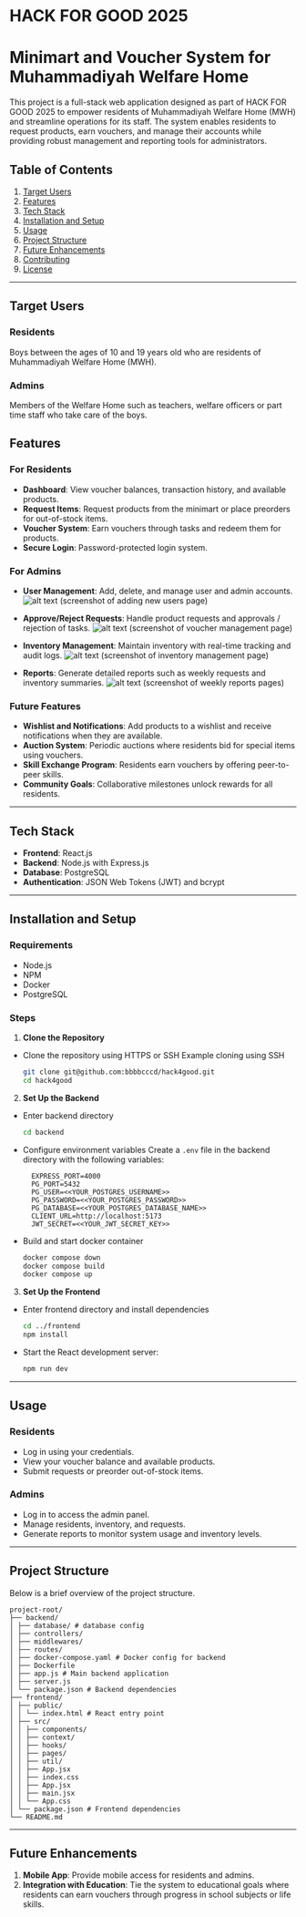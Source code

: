 # HACK FOR GOOD 2025

# Minimart and Voucher System for Muhammadiyah Welfare Home

This project is a full-stack web application designed as part of HACK FOR GOOD 2025 to empower residents of Muhammadiyah Welfare Home (MWH) and streamline operations for its staff. The system enables residents to request products, earn vouchers, and manage their accounts while providing robust management and reporting tools for administrators.

## Table of Contents

1. [Target Users](#target-users)
2. [Features](#features)
3. [Tech Stack](#tech-stack)
4. [Installation and Setup](#installation-and-setup)
5. [Usage](#usage)
6. [Project Structure](#project-structure)
7. [Future Enhancements](#future-enhancements)
8. [Contributing](#contributing)
9. [License](#license)

---

## Target Users

### **Residents**

Boys between the ages of 10 and 19 years old who are residents of Muhammadiyah Welfare Home (MWH).

### **Admins**

Members of the Welfare Home such as teachers, welfare officers or part time staff who take care of the boys.

## Features

### **For Residents**

- **Dashboard**: View voucher balances, transaction history, and available products.
- **Request Items**: Request products from the minimart or place preorders for out-of-stock items.
- **Voucher System**: Earn vouchers through tasks and redeem them for products.
- **Secure Login**: Password-protected login system.

### **For Admins**

- **User Management**: Add, delete, and manage user and admin accounts.
  ![alt text](docs/img/image.png)
  (screenshot of adding new users page)

- **Approve/Reject Requests**: Handle product requests and approvals / rejection of tasks.
  ![alt text](docs/img/image-1.png)
  (screenshot of voucher management page)

- **Inventory Management**: Maintain inventory with real-time tracking and audit logs.
  ![alt text](docs/img/image-2.png)
  (screenshot of inventory management page)

- **Reports**: Generate detailed reports such as weekly requests and inventory summaries.
  ![alt text](docs/img/image-3.png)
  (screenshot of weekly reports pages)

### **Future Features**

- **Wishlist and Notifications**: Add products to a wishlist and receive notifications when they are available.
- **Auction System**: Periodic auctions where residents bid for special items using vouchers.
- **Skill Exchange Program**: Residents earn vouchers by offering peer-to-peer skills.
- **Community Goals**: Collaborative milestones unlock rewards for all residents.

---

## Tech Stack

- **Frontend**: React.js
- **Backend**: Node.js with Express.js
- **Database**: PostgreSQL
- **Authentication**: JSON Web Tokens (JWT) and bcrypt

---

## Installation and Setup

### **Requirements**

- Node.js
- NPM
- Docker
- PostgreSQL

### **Steps**

1. **Clone the Repository**

- Clone the repository using HTTPS or SSH
  Example cloning using SSH

  ```bash
  git clone git@github.com:bbbbcccd/hack4good.git
  cd hack4good
  ```

2.  **Set Up the Backend**

- Enter backend directory

  ```bash
  cd backend
  ```

- Configure environment variables
  Create a `.env` file in the backend directory with the following variables:

  ```env
    EXPRESS_PORT=4000
    PG_PORT=5432
    PG_USER=<<YOUR_POSTGRES_USERNAME>>
    PG_PASSWORD=<<YOUR_POSTGRES_PASSWORD>>
    PG_DATABASE=<<YOUR_POSTGRES_DATABASE_NAME>>
    CLIENT_URL=http://localhost:5173
    JWT_SECRET=<<YOUR_JWT_SECRET_KEY>>
  ```

- Build and start docker container

  ```bash
  docker compose down
  docker compose build
  docker compose up
  ```

3.  **Set Up the Frontend**

- Enter frontend directory and install dependencies

  ```bash
  cd ../frontend
  npm install
  ```

- Start the React development server:

  ```bash
  npm run dev
  ```

---

## Usage

### **Residents**

- Log in using your credentials.
- View your voucher balance and available products.
- Submit requests or preorder out-of-stock items.

### **Admins**

- Log in to access the admin panel.
- Manage residents, inventory, and requests.
- Generate reports to monitor system usage and inventory levels.

---

## Project Structure

Below is a brief overview of the project structure.

```
project-root/
├── backend/
│ ├── database/ # database config
│ ├── controllers/
│ ├── middlewares/
│ ├── routes/
│ ├── docker-compose.yaml # Docker config for backend
│ ├── Dockerfile
│ ├── app.js # Main backend application
│ ├── server.js
│ └── package.json # Backend dependencies
├── frontend/
│ ├── public/
│ │ └── index.html # React entry point
│ ├── src/
│ │ ├── components/
│ │ ├── context/
│ │ ├── hooks/
│ │ ├── pages/
│ │ ├── util/
│ │ ├── App.jsx
│ │ ├── index.css
│ │ ├── App.jsx
│ │ ├── main.jsx
│ │ └── App.css
│ └── package.json # Frontend dependencies
└── README.md
```

---

## Future Enhancements

1. **Mobile App**: Provide mobile access for residents and admins.
2. **Integration with Education**: Tie the system to educational goals where residents can earn vouchers through progress in school subjects or life skills.
